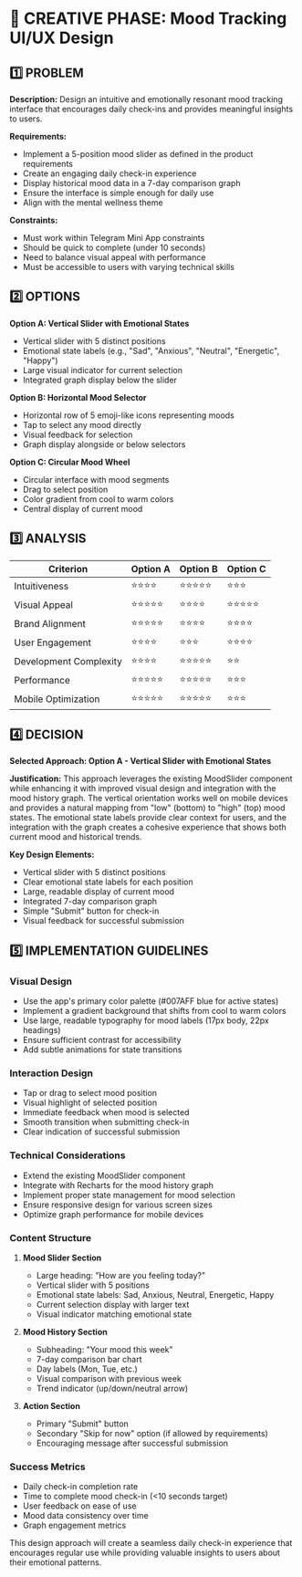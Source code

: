 # 🎨 CREATIVE PHASE: Mood Tracking UI/UX Design

## 1️⃣ PROBLEM

**Description:** Design an intuitive and emotionally resonant mood tracking interface that encourages daily check-ins and provides meaningful insights to users.

**Requirements:**
- Implement a 5-position mood slider as defined in the product requirements
- Create an engaging daily check-in experience
- Display historical mood data in a 7-day comparison graph
- Ensure the interface is simple enough for daily use
- Align with the mental wellness theme

**Constraints:**
- Must work within Telegram Mini App constraints
- Should be quick to complete (under 10 seconds)
- Need to balance visual appeal with performance
- Must be accessible to users with varying technical skills

## 2️⃣ OPTIONS

**Option A: Vertical Slider with Emotional States**
- Vertical slider with 5 distinct positions
- Emotional state labels (e.g., "Sad", "Anxious", "Neutral", "Energetic", "Happy")
- Large visual indicator for current selection
- Integrated graph display below the slider

**Option B: Horizontal Mood Selector**
- Horizontal row of 5 emoji-like icons representing moods
- Tap to select any mood directly
- Visual feedback for selection
- Graph display alongside or below selectors

**Option C: Circular Mood Wheel**
- Circular interface with mood segments
- Drag to select position
- Color gradient from cool to warm colors
- Central display of current mood

## 3️⃣ ANALYSIS

| Criterion | Option A | Option B | Option C |
|-----------|----------|----------|----------|
| Intuitiveness | ⭐⭐⭐⭐ | ⭐⭐⭐⭐⭐ | ⭐⭐⭐ |
| Visual Appeal | ⭐⭐⭐⭐⭐ | ⭐⭐⭐⭐ | ⭐⭐⭐⭐⭐ |
| Brand Alignment | ⭐⭐⭐⭐⭐ | ⭐⭐⭐⭐ | ⭐⭐⭐⭐ |
| User Engagement | ⭐⭐⭐⭐ | ⭐⭐⭐ | ⭐⭐⭐⭐ |
| Development Complexity | ⭐⭐⭐⭐ | ⭐⭐⭐⭐⭐ | ⭐⭐ |
| Performance | ⭐⭐⭐⭐⭐ | ⭐⭐⭐⭐⭐ | ⭐⭐⭐ |
| Mobile Optimization | ⭐⭐⭐⭐⭐ | ⭐⭐⭐⭐⭐ | ⭐⭐⭐ |

## 4️⃣ DECISION

**Selected Approach: Option A - Vertical Slider with Emotional States**

**Justification:**
This approach leverages the existing MoodSlider component while enhancing it with improved visual design and integration with the mood history graph. The vertical orientation works well on mobile devices and provides a natural mapping from "low" (bottom) to "high" (top) mood states. The emotional state labels provide clear context for users, and the integration with the graph creates a cohesive experience that shows both current mood and historical trends.

**Key Design Elements:**
- Vertical slider with 5 distinct positions
- Clear emotional state labels for each position
- Large, readable display of current mood
- Integrated 7-day comparison graph
- Simple "Submit" button for check-in
- Visual feedback for successful submission

## 5️⃣ IMPLEMENTATION GUIDELINES

### Visual Design
- Use the app's primary color palette (#007AFF blue for active states)
- Implement a gradient background that shifts from cool to warm colors
- Use large, readable typography for mood labels (17px body, 22px headings)
- Ensure sufficient contrast for accessibility
- Add subtle animations for state transitions

### Interaction Design
- Tap or drag to select mood position
- Visual highlight of selected position
- Immediate feedback when mood is selected
- Smooth transition when submitting check-in
- Clear indication of successful submission

### Technical Considerations
- Extend the existing MoodSlider component
- Integrate with Recharts for the mood history graph
- Implement proper state management for mood selection
- Ensure responsive design for various screen sizes
- Optimize graph performance for mobile devices

### Content Structure
1. **Mood Slider Section**
   - Large heading: "How are you feeling today?"
   - Vertical slider with 5 positions
   - Emotional state labels: Sad, Anxious, Neutral, Energetic, Happy
   - Current selection display with larger text
   - Visual indicator matching emotional state

2. **Mood History Section**
   - Subheading: "Your mood this week"
   - 7-day comparison bar chart
   - Day labels (Mon, Tue, etc.)
   - Visual comparison with previous week
   - Trend indicator (up/down/neutral arrow)

3. **Action Section**
   - Primary "Submit" button
   - Secondary "Skip for now" option (if allowed by requirements)
   - Encouraging message after successful submission

### Success Metrics
- Daily check-in completion rate
- Time to complete mood check-in (<10 seconds target)
- User feedback on ease of use
- Mood data consistency over time
- Graph engagement metrics

This design approach will create a seamless daily check-in experience that encourages regular use while providing valuable insights to users about their emotional patterns.

